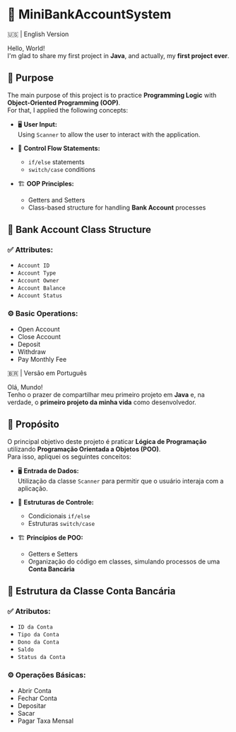 # 🏦 MiniBankAccountSystem

🇺🇸 | English Version

Hello, World!  
I'm glad to share my first project in **Java**, and actually, my **first project ever**.

## 🎯 Purpose

The main purpose of this project is to practice **Programming Logic** with **Object-Oriented Programming (OOP)**.  
For that, I applied the following concepts:

- 🖥️ **User Input:**  
  Using `Scanner` to allow the user to interact with the application.

- 🔀 **Control Flow Statements:**  
  - `if/else` statements  
  - `switch/case` conditions

- 🏗️ **OOP Principles:**  
  - Getters and Setters  
  - Class-based structure for handling **Bank Account** processes

## 📄 Bank Account Class Structure
### ✅ Attributes:

- `Account ID`
- `Account Type`
- `Account Owner`
- `Account Balance`
- `Account Status`

### ⚙️ Basic Operations:

- Open Account
- Close Account
- Deposit
- Withdraw
- Pay Monthly Fee


🇧🇷 | Versão em Português

Olá, Mundo!  
Tenho o prazer de compartilhar meu primeiro projeto em **Java** e, na verdade, o **primeiro projeto da minha vida** como desenvolvedor.

## 🎯 Propósito

O principal objetivo deste projeto é praticar **Lógica de Programação** utilizando **Programação Orientada a Objetos (POO)**.  
Para isso, apliquei os seguintes conceitos:

- 🖥️ **Entrada de Dados:**  
  Utilização da classe `Scanner` para permitir que o usuário interaja com a aplicação.

- 🔀 **Estruturas de Controle:**  
  - Condicionais `if/else`  
  - Estruturas `switch/case`

- 🏗️ **Princípios de POO:**  
  - Getters e Setters  
  - Organização do código em classes, simulando processos de uma **Conta Bancária**

## 📄 Estrutura da Classe Conta Bancária

### ✅ Atributos:

- `ID da Conta`
- `Tipo da Conta`
- `Dono da Conta`
- `Saldo`
- `Status da Conta`

### ⚙️ Operações Básicas:

- Abrir Conta
- Fechar Conta
- Depositar
- Sacar
- Pagar Taxa Mensal


